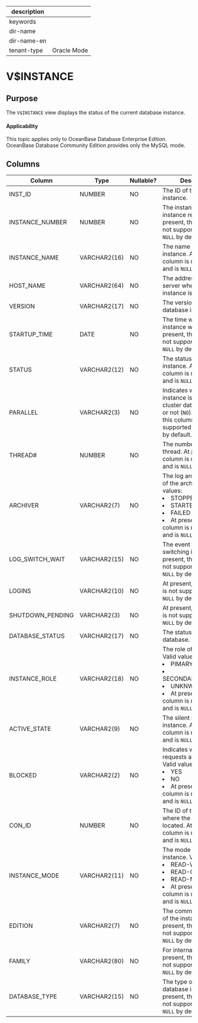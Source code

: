 |description||
|---|---|
|keywords||
|dir-name||
|dir-name-en||
|tenant-type|Oracle Mode|

V$INSTANCE
===============================

Purpose
---------------------------

The `V$INSTANCE` view displays the status of the current database instance.

  <main id="notice" >
    <h4>Applicability</h4>
    <p>This topic applies only to OceanBase Database Enterprise Edition. OceanBase Database Community Edition provides only the MySQL mode. </p>
  </main>

Columns
-----------------------------

| **Column** | **Type** | **Nullable?** | **Description** |
|------------------|--------------|----------------|----------------------------------------------------------------------------------------------------------------------------------------------------------------------------------------------------------------------------|
| INST_ID | NUMBER | NO | The ID of the database instance. |
| INSTANCE_NUMBER | NUMBER | NO | The instance number for instance registration. At present, this column is not supported and is `NULL` by default. |
| INSTANCE_NAME | VARCHAR2(16) | NO | The name of the instance. At present, this column is not supported and is `NULL` by default. |
| HOST_NAME | VARCHAR2(64) | NO | The address of the server where the instance is located. |
| VERSION | VARCHAR2(17) | NO | The version of the database instance. |
| STARTUP_TIME | DATE | NO | The time when the instance was started. At present, this column is not supported and is `NULL` by default. |
| STATUS | VARCHAR2(12) | NO | The status of the instance. At present, this column is not supported and is `NULL` by default. |
| PARALLEL | VARCHAR2(3) | NO | Indicates whether the instance is mounted to a cluster database (`YES`) or not (`NO`). At present, this column is not supported and is `NULL` by default. |
| THREAD# | NUMBER | NO | The number of the redo thread. At present, this column is not supported and is `NULL` by default. |
| ARCHIVER | VARCHAR2(7) | NO | The log archiving status of the archiver. Valid values: <li> STOPPED   <li> STARTED   <li> FAILED    <li>At present, this column is not supported and is `NULL` by default. |
| LOG_SWITCH_WAIT | VARCHAR2(15) | NO | The event for which log switching is waiting. At present, this column is not supported and is `NULL` by default. |
| LOGINS | VARCHAR2(10) | NO | At present, this column is not supported and is `NULL` by default. |
| SHUTDOWN_PENDING | VARCHAR2(3) | NO | At present, this column is not supported and is `NULL` by default. |
| DATABASE_STATUS | VARCHAR2(17) | NO | The status of the database. |
| INSTANCE_ROLE | VARCHAR2(18) | NO | The role of the instance. Valid values: <li> PIMARY_INSTANCE   <li> SECONDARY_INSTANCE   <li> UNKNWON   <li> At present, this column is not supported and is `NULL` by default. |
| ACTIVE_STATE | VARCHAR2(9) | NO | The silent state of the instance. At present, this column is not supported and is `NULL` by default. |
| BLOCKED | VARCHAR2(2) | NO | Indicates whether all requests are blocked. Valid values: <li> YES   <li> NO   <li> At present, this column is not supported and is `NULL` by default. |
| CON_ID | NUMBER | NO | The ID of the container where the data is located. At present, this column is not supported and is `NULL` by default. |
| INSTANCE_MODE | VARCHAR2(11) | NO | The mode of the instance. Valid values: <li> READ-WRITE   <li> READ-ONLY   <li> READ-MOSTLY   <li> At present, this column is not supported and is `NULL` by default. |
| EDITION | VARCHAR2(7) | NO | The commercial edition of the instance. At present, this column is not supported and is `NULL` by default. |
| FAMILY | VARCHAR2(80) | NO | For internal use only. At present, this column is not supported and is `NULL` by default. |
| DATABASE_TYPE | VARCHAR2(15) | NO | The type of the database instance. At present, this column is not supported and is `NULL` by default. |



